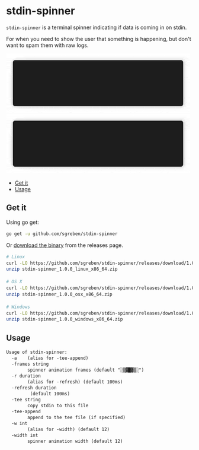 # stdin-spinner

`stdin-spinner` is a terminal spinner indicating if data is coming in on stdin.

For when you need to show the user that something is happening, but don't want to spam them with raw logs.

![no-spin](doc/nospin.gif) ![spin](doc/spin.gif)

- [Get it](#get-it)
- [Usage](#usage)

## Get it

Using go get:

```bash
go get -u github.com/sgreben/stdin-spinner
```

Or [download the binary](https://github.com/sgreben/stdin-spinner/releases/latest) from the releases page.

```bash
# Linux
curl -LO https://github.com/sgreben/stdin-spinner/releases/download/1.0.0/stdin-spinner_1.0.0_linux_x86_64.zip
unzip stdin-spinner_1.0.0_linux_x86_64.zip

# OS X
curl -LO https://github.com/sgreben/stdin-spinner/releases/download/1.0.0/stdin-spinner_1.0.0_osx_x86_64.zip
unzip stdin-spinner_1.0.0_osx_x86_64.zip

# Windows
curl -LO https://github.com/sgreben/stdin-spinner/releases/download/1.0.0/stdin-spinner_1.0.0_windows_x86_64.zip
unzip stdin-spinner_1.0.0_windows_x86_64.zip
```

## Usage

```text
Usage of stdin-spinner:
  -a	(alias for -tee-append)
  -frames string
    	spinner animation frames (default "░▒▓█▓▒░")
  -r duration
    	(alias for -refresh) (default 100ms)
  -refresh duration
    	 (default 100ms)
  -tee string
    	copy stdin to this file
  -tee-append
    	append to the tee file (if specified)
  -w int
    	(alias for -width) (default 12)
  -width int
    	spinner animation width (default 12)
```
